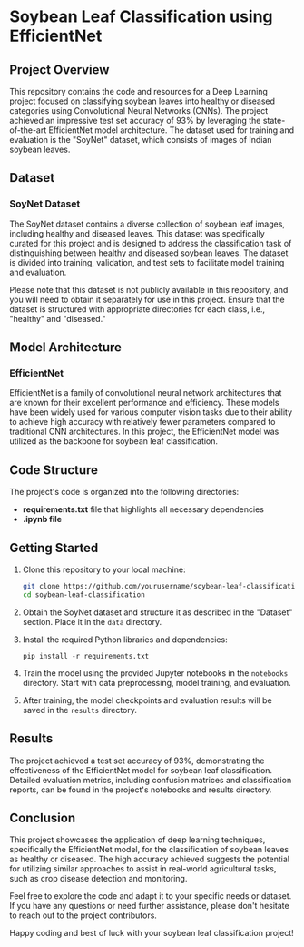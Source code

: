 # Soybean Leaf Classification using EfficientNet

## Project Overview

This repository contains the code and resources for a Deep Learning project focused on classifying soybean leaves into healthy or diseased categories using Convolutional Neural Networks (CNNs). The project achieved an impressive test set accuracy of 93% by leveraging the state-of-the-art EfficientNet model architecture. The dataset used for training and evaluation is the "SoyNet" dataset, which consists of images of Indian soybean leaves.

## Dataset

### SoyNet Dataset

The SoyNet dataset contains a diverse collection of soybean leaf images, including healthy and diseased leaves. This dataset was specifically curated for this project and is designed to address the classification task of distinguishing between healthy and diseased soybean leaves. The dataset is divided into training, validation, and test sets to facilitate model training and evaluation.

Please note that this dataset is not publicly available in this repository, and you will need to obtain it separately for use in this project. Ensure that the dataset is structured with appropriate directories for each class, i.e., "healthy" and "diseased."

## Model Architecture

### EfficientNet

EfficientNet is a family of convolutional neural network architectures that are known for their excellent performance and efficiency. These models have been widely used for various computer vision tasks due to their ability to achieve high accuracy with relatively fewer parameters compared to traditional CNN architectures. In this project, the EfficientNet model was utilized as the backbone for soybean leaf classification.

## Code Structure

The project's code is organized into the following directories:

- **requirements.txt** file that highlights all necessary dependencies
- **.ipynb file**

## Getting Started

1. Clone this repository to your local machine:

   ```bash
   git clone https://github.com/yourusername/soybean-leaf-classification.git
   cd soybean-leaf-classification
   ```

2. Obtain the SoyNet dataset and structure it as described in the "Dataset" section. Place it in the `data` directory.

3. Install the required Python libraries and dependencies:

   ```
   pip install -r requirements.txt
   ```

4. Train the model using the provided Jupyter notebooks in the `notebooks` directory. Start with data preprocessing, model training, and evaluation.

5. After training, the model checkpoints and evaluation results will be saved in the `results` directory.

## Results

The project achieved a test set accuracy of 93%, demonstrating the effectiveness of the EfficientNet model for soybean leaf classification. Detailed evaluation metrics, including confusion matrices and classification reports, can be found in the project's notebooks and results directory.

## Conclusion

This project showcases the application of deep learning techniques, specifically the EfficientNet model, for the classification of soybean leaves as healthy or diseased. The high accuracy achieved suggests the potential for utilizing similar approaches to assist in real-world agricultural tasks, such as crop disease detection and monitoring.

Feel free to explore the code and adapt it to your specific needs or dataset. If you have any questions or need further assistance, please don't hesitate to reach out to the project contributors.

Happy coding and best of luck with your soybean leaf classification project!
